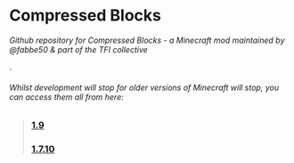 # Compressed Blocks
_Github repository for Compressed Blocks - a Minecraft mod maintained by @fabbe50 & part of the TFI collective_

.

###### Whilst development will stop for older versions of Minecraft will stop, you can access them all from here:
> ### [1.9](https://github.com/fabbe50/Compressed-Blocks/tree/1.9)
> ### [1.7.10](https://github.com/fabbe50/Compressed-Blocks/tree/1.7.10)
